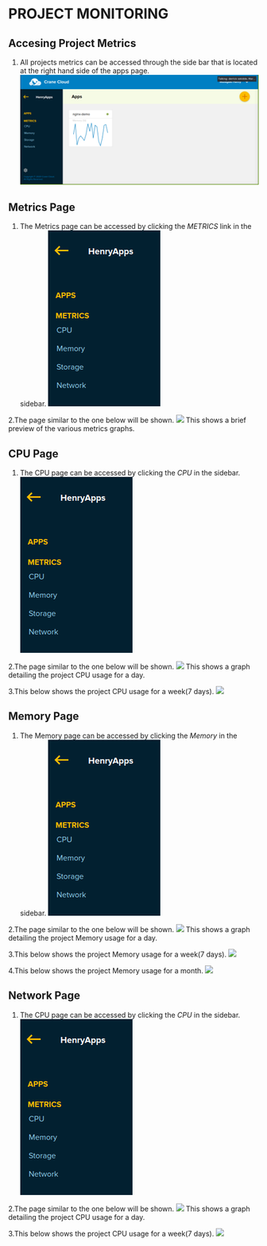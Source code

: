 # PROJECT MONITORING

## Accesing Project Metrics
1. All projects metrics can be accessed through the side bar that is located at the right hand
  side of the apps page.
  ![](../img/apps_page.png)

## Metrics Page
1. The Metrics page can be accessed by clicking the *METRICS* link in the sidebar.
  ![](../img/sidebar.png)

2.The page similar to the one below will be shown.
  ![](https://user-images.githubusercontent.com/32802973/92147589-077bab00-ee24-11ea-9781-89d423c0a31a.png)
  This shows a brief preview of the various metrics graphs.

## CPU Page
1. The CPU page can be accessed by clicking the *CPU* in the sidebar.
  ![](../img/sidebar.png)

2.The page similar to the one below will be shown.
  ![](https://user-images.githubusercontent.com/29985169/91437707-fb677a80-e872-11ea-999c-5277a9034582.png)
  This shows a graph detailing the project CPU usage for a day.

3.This below shows the project CPU usage for a week(7 days).
   ![](https://user-images.githubusercontent.com/29985169/91437725-028e8880-e873-11ea-840b-b1bd8bdae627.png)

## Memory Page
1. The Memory page can be accessed by clicking the *Memory* in the sidebar.
  ![](../img/sidebar.png)

2.The page similar to the one below will be shown.
  ![](https://user-images.githubusercontent.com/29985169/91333168-ea1c6080-e7d5-11ea-9aef-27f10e1b4108.png)
  This shows a graph detailing the project Memory usage for a day.

3.This below shows the project Memory usage for a week(7 days).
   ![](https://user-images.githubusercontent.com/29985169/91333237-015b4e00-e7d6-11ea-8f6a-0fc30bc596d7.png)

4.This below shows the project Memory usage for a month.
   ![](https://user-images.githubusercontent.com/29985169/91333268-0b7d4c80-e7d6-11ea-962a-352c4eeaf656.png)

## Network Page
1. The CPU page can be accessed by clicking the *CPU* in the sidebar.
  ![](../img/sidebar.png)

2.The page similar to the one below will be shown.
  ![](https://user-images.githubusercontent.com/29985169/91437707-fb677a80-e872-11ea-999c-5277a9034582.png)
  This shows a graph detailing the project CPU usage for a day.

3.This below shows the project CPU usage for a week(7 days).
   ![](https://user-images.githubusercontent.com/29985169/91437725-028e8880-e873-11ea-840b-b1bd8bdae627.png)